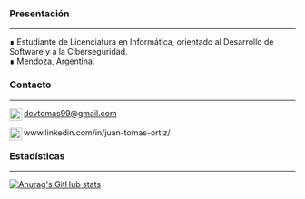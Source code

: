 <div align="centre">
  
### Presentación
<hr>
∎ Estudiante de Licenciatura en Informática, orientado al Desarrollo de Software y a la Ciberseguridad.
  <br>
∎ Mendoza, Argentina.
  
### Contacto
<hr>
<img align="left" alt="Gmail" width="22px" src="https://cdn.jsdelivr.net/npm/simple-icons@3.5.0/icons/gmail.svg" /> <a href="mailto: devtomas99@gmail.com"> devtomas99@gmail.com</a>
<br><br>
<img align="left" alt="LinkedIn" width="22px" src="https://cdn.jsdelivr.net/npm/simple-icons@3.5.0/icons/linkedin.svg" /> www.linkedin.com/in/juan-tomas-ortiz/

### Estadísticas
___
[![Anurag's GitHub stats](https://github-readme-stats.vercel.app/api?username=Tomas-Ortiz)](https://github.com/anuraghazra/github-readme-stats)
</div>

